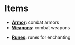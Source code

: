 # Items

- **[Armor](/appendices/items/armors):** combat armors
- **[Weapons](/appendices/items/weapons):** combat weapons
<!--- **[Exotic Items](/appendices/items/exotic):** unique and exotic items-->
<!--- **[Clothing](/appendices/items/clothing):** general lighting clothing with no armor stats-->
- **[Runes](/appendices/items/runes):** runes for enchanting
<!--- **[Food](/appendices/items/food):** food items-->
<!--- **[Miscellaneous](/appendices/items/misc):** other, varied items-->
<!--- **[Services](/appendices/items/services):** varied services that can be hired-->